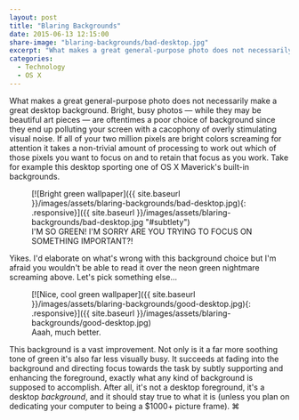 ```yaml
---
layout: post
title: "Blaring Backgrounds"
date: 2015-06-13 12:15:00
share-image: "blaring-backgrounds/bad-desktop.jpg"
excerpt: "What makes a great general-purpose photo does not necessarily make a great desktop background."
categories:
  - Technology
  - OS X
---
```


What makes a great general-purpose photo does not necessarily make a great desktop background. Bright, busy photos &#8212; while they may be beautiful art pieces &#8212; are oftentimes a poor choice of background since they end up polluting your screen with a cacophony of overly stimulating visual noise. If all of your two million pixels are bright colors screaming for attention it takes a non-trivial amount of processing to work out which of those pixels you want to focus on and to retain that focus as you work. Take for example this desktop sporting one of OS X Maverick's built-in backgrounds.

<figure markdown="1">
[![Bright green wallpaper]({{ site.baseurl }}/images/assets/blaring-backgrounds/bad-desktop.jpg){: .responsive}]({{ site.baseurl }}/images/assets/blaring-backgrounds/bad-desktop.jpg "#subtlety")
<figcaption>
I'M SO GREEN! I'M SORRY ARE YOU TRYING TO FOCUS ON SOMETHING IMPORTANT?!
</figcaption>
</figure>

Yikes. I'd elaborate on what's wrong with this background choice but I'm afraid you wouldn't be able to read it over the neon green nightmare screaming above. Let's pick something else...

<figure markdown="1">
[![Nice, cool green wallpaper]({{ site.baseurl }}/images/assets/blaring-backgrounds/good-desktop.jpg){: .responsive}]({{ site.baseurl }}/images/assets/blaring-backgrounds/good-desktop.jpg)
<figcaption>
Aaah, much better.
</figcaption>
</figure>

This background is a vast improvement. Not only is it a far more soothing tone of green it's also far less visually busy. It succeeds at fading into the background and directing focus towards the task by subtly supporting and enhancing the foreground, exactly what any kind of background is supposed to accomplish. After all, it's not a desktop foreground, it's a desktop *background*, and it should stay true to what it is (unless you plan on dedicating your computer to being a $1000+ picture frame). ⌘